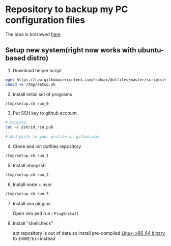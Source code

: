 # Repository to backup my PC configuration files
The idea is borrowed [here](https://developer.atlassian.com/blog/2016/02/best-way-to-store-dotfiles-git-bare-repo/)

## Setup new system(right now works with ubuntu-based distro)

1. Download helper script

```bash
wget https://raw.githubusercontent.com/rodmax/dotfiles/master/scripts/setup.sh -O /tmp/setup.sh
chmod +x /tmp/setup.sh
```

2. Install initial set of programs

```bash
/tmp/setup.sh run_0
```

3. Put SSH key to github account

```bash
# Copying...
cat ~/.ssh/id_rsa.pub
...
# And paste to your profile on github.com
```

4. Clone and init dotfiles  repository

```bash
/tmp/setup.sh run_1
```

5. Install ohmyzsh

```bash
/tmp/setup.sh run_2
```

6. Install node + nvm

```bash
/tmp/setup.sh run_3
```

7. Install vim plugins

    Open vim and run `:PlugInstall`

8. Install "shellcheck"

    apt repository is out of date
    so install pre-compiled [Linux, x86_64 binary](https://github.com/koalaman/shellcheck#installing) to `$HOME/bin` instead
